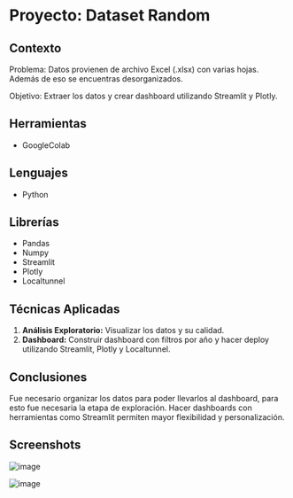 
# Proyecto: Dataset Random

## Contexto
Problema: Datos provienen de archivo Excel (.xlsx) con varias hojas. Además de eso se encuentras desorganizados.

Objetivo: Extraer los datos y crear dashboard utilizando Streamlit y Plotly.

## Herramientas
- GoogleColab

## Lenguajes
- Python

## Librerías
- Pandas
- Numpy
- Streamlit
- Plotly
- Localtunnel

## Técnicas Aplicadas
1. **Análisis Exploratorio:** Visualizar los datos y su calidad.
2. **Dashboard:** Construir dashboard con filtros por año y hacer deploy utilizando Streamlit, Plotly y Localtunnel.

## Conclusiones
Fue necesario organizar los datos para poder llevarlos al dashboard, para esto fue necesaria la etapa de exploración. Hacer dashboards con herramientas como Streamlit permiten mayor flexibilidad y personalización.

## Screenshots

![image](https://drive.google.com/thumbnail?id=1d0qd8jrx0bueNJgrUkL4-LhXPgRRskTj&sz=s4000)


![image](https://drive.google.com/thumbnail?id=1Ne7Ex_7kmgeP2-a8V8SrIMoVOJZrgSme&sz=s4000)





